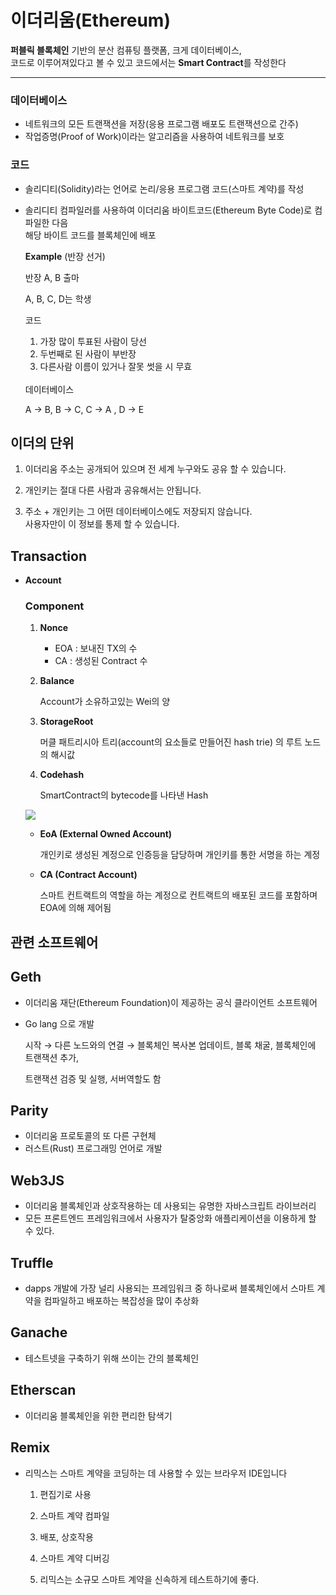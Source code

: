 # 이더리움(Ethereum)

**퍼블릭 블록체인** 기반의 분산 컴퓨팅 플랫폼, 크게 데이터베이스,<br> 코드로 이루어져있다고 볼 수  있고 코드에서는 **Smart Contract**를 작성한다

---


### 데이터베이스

- 네트워크의 모든 트랜잭션을 저장(응용 프로그램 배포도 트랜잭션으로 간주)
- 작업증명(Proof of Work)이라는 알고리즘을 사용하여 네트워크를 보호


### 코드

- 솔리디티(Solidity)라는 언어로 논리/응용 프로그램 코드(스마트 계약)를 작성
- 솔리디티 컴파일러를 사용하여 이더리움 바이트코드(Ethereum Byte Code)로 컴파일한 다음<br> 해당 바이트 코드를 블록체인에 배포


    **Example** (반장 선거)

    반장 A, B 출마

    A, B, C, D는 학생

    코드
    1. 가장 많이 투표된 사람이 당선
    2. 두번째로 된 사람이 부반장
    3. 다른사람 이름이 있거나 잘못 썻을 시 무효
    
    <br>
    데이터베이스

    A → B, B → C, C → A , D → E

## 이더의 단위

1. 이더리움 주소는 공개되어 있으며 전 세계 누구와도 공유 할 수 있습니다.

2. 개인키는 절대 다른 사람과 공유해서는 안됩니다.
3. 주소 + 개인키는 그 어떤 데이터베이스에도 저장되지 않습니다. <br> 사용자만이 이 정보를 통제 할 수 있습니다.


## Transaction

- **Account**

    ### Component

    1. **Nonce**
        - EOA : 보내진 TX의 수
        - CA : 생성된 Contract 수

    2. **Balance**

        Account가 소유하고있는 Wei의 양

    3. **StorageRoot**

        머클 패트리시아 트리(account의 요소들로 만들어진 hash trie) 의 루트 노드의 해시값 

    4. **Codehash**

        SmartContract의 bytecode를 나타낸 Hash

    <img src = "Image\Eth_account">

    - **EoA (External Owned Account)**

         개인키로 생성된 계정으로 인증등을 담당하며 개인키를 통한 서명을 하는 계정

    - **CA (Contract Account)**

        스마트 컨트랙트의 역할을 하는 계정으로 컨트랙트의 배포된 
        코드를 포함하며 EOA에 의해 제어됨


## 관련 소프트웨어

## Geth

- 이더리움 재단(Ethereum Foundation)이 제공하는 공식 클라이언트 소프트웨어
- Go lang 으로 개발

    시작 → 다른 노드와의 연결 → 블록체인 복사본 업데이트, 블록 채굴, 블록체인에 트랜잭션 추가,

    트랜잭션 검증 및 실행, 서버역할도 함

## Parity

- 이더리움 프로토콜의 또 다른 구현체
- 러스트(Rust) 프로그래밍 언어로 개발

## Web3JS

- 이더리움 블록체인과 상호작용하는 데 사용되는 유명한 자바스크립트 라이브러리
- 모든 프론트엔드 프레임워크에서 사용자가 탈중앙화 애플리케이션을 이용하게 할 수 있다.

## Truffle

- dapps 개발에 가장 널리 사용되는 프레임워크 중 하나로써 블록체인에서 스마트 계약을 컴파일하고 배포하는 복잡성을 많이 추상화

## Ganache
- 테스트넷을 구축하기 위해 쓰이는 간의 블록체인

## Etherscan

- 이더리움 블록체인을 위한 편리한 탐색기

## Remix

- 리믹스는 스마트 계약을 코딩하는 데 사용할 수 있는 브라우저 IDE입니다

    1. 편집기로 사용

    2. 스마트 계약 컴파일
    3. 배포, 상호작용
    4. 스마트 계약 디버깅
    5. 리믹스는 소규모 스마트 계약을 신속하게 테스트하기에 좋다.


